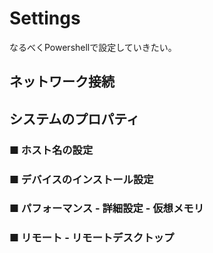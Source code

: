 # Settings
なるべくPowershellで設定していきたい。
## ネットワーク接続
## システムのプロパティ
### ■ ホスト名の設定
### ■ デバイスのインストール設定
### ■ パフォーマンス - 詳細設定 - 仮想メモリ
### ■ リモート - リモートデスクトップ

